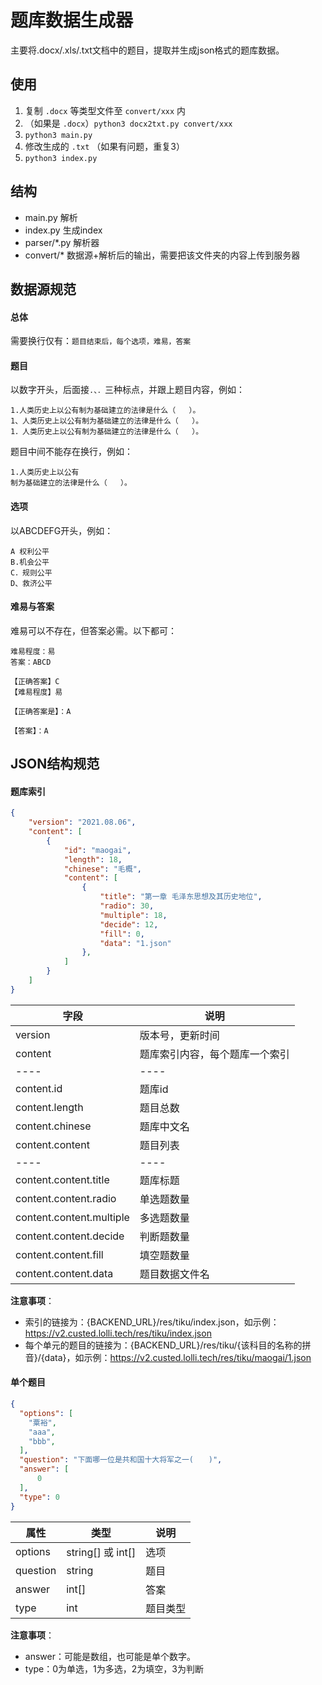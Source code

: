 # 题库数据生成器
主要将.docx/.xls/.txt文档中的题目，提取并生成json格式的题库数据。

## 使用
1. 复制 `.docx` 等类型文件至 `convert/xxx` 内
2. （如果是 `.docx`）`python3 docx2txt.py convert/xxx`
3. `python3 main.py`
4. 修改生成的 `.txt` （如果有问题，重复3）
5. `python3 index.py`

## 结构
- main.py 解析
- index.py 生成index
- parser/*.py 解析器
- convert/* 数据源+解析后的输出，需要把该文件夹的内容上传到服务器

## 数据源规范
#### 总体
需要换行仅有：`题目结束后，每个选项，难易，答案`

#### 题目
以数字开头，后面接`.、．`三种标点，并跟上题目内容，例如：
```
1.人类历史上以公有制为基础建立的法律是什么（   ）。
1、人类历史上以公有制为基础建立的法律是什么（   ）。
1．人类历史上以公有制为基础建立的法律是什么（   ）。
```
题目中间不能存在换行，例如：
```
1.人类历史上以公有
制为基础建立的法律是什么（   ）。
```

#### 选项
以ABCDEFG开头，例如：
```
A 权利公平
B.机会公平
C．规则公平
D、救济公平  
```

#### 难易与答案
难易可以不存在，但答案必需。以下都可：
```
难易程度：易     
答案：ABCD

【正确答案】C
【难易程度】易

【正确答案是】：A

【答案】：A
```


## JSON结构规范
#### 题库索引
```json
{
    "version": "2021.08.06",
    "content": [
        {
            "id": "maogai",
            "length": 18,
            "chinese": "毛概",
            "content": [
                {
                    "title": "第一章 毛泽东思想及其历史地位",
                    "radio": 30,
                    "multiple": 18,
                    "decide": 12,
                    "fill": 0,
                    "data": "1.json"
                },
            ]
        }
    ]
}
```
字段 | 说明 
---- | ---- 
version | 版本号，更新时间
content | 题库索引内容，每个题库一个索引
---- | ----
content.id | 题库id
content.length | 题目总数
content.chinese | 题库中文名
content.content | 题目列表
---- | ----
content.content.title | 题库标题 
content.content.radio | 单选题数量 
content.content.multiple | 多选题数量 
content.content.decide | 判断题数量 
content.content.fill | 填空题数量 
content.content.data | 题目数据文件名 

**注意事项**：
- 索引的链接为：{BACKEND_URL}/res/tiku/index.json，如示例：https://v2.custed.lolli.tech/res/tiku/index.json
- 每个单元的题目的链接为：{BACKEND_URL}/res/tiku/{该科目的名称的拼音}/{data}，如示例：https://v2.custed.lolli.tech/res/tiku/maogai/1.json


#### 单个题目

```json
{
  "options": [
    "粟裕",
    "aaa",
    "bbb",
  ],
  "question": "下面哪一位是共和国十大将军之一(　　)",
  "answer": [
      0
  ],
  "type": 0
}
```
属性 | 类型 | 说明 
---- | ---- | ---- 
options | string[] 或 int[] | 选项 
question | string | 题目 
answer | int[] | 答案 
type | int | 题目类型 

**注意事项**：
- answer：可能是数组，也可能是单个数字。
- type：0为单选，1为多选，2为填空，3为判断
